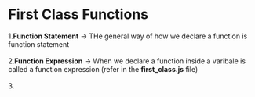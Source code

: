 # First Class Functions

1.**Function Statement** -> THe general way of how we declare a function is function statement<br><br>
2.**Function Expression** -> When we declare a function inside a varibale is called a function expression (refer in the **first_class.js** file) <br><br>
3.